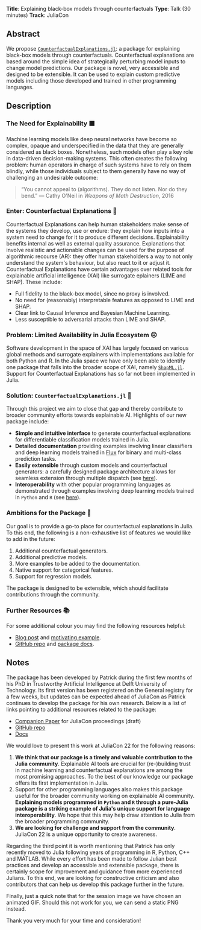 **Title**: Explaining black-box models through counterfactuals
**Type**: Talk (30 minutes)
**Track**: JuliaCon

## Abstract

We propose [`CounterfactualExplanations.jl`](https://www.paltmeyer.com/CounterfactualExplanations.jl/dev/): a package for explaining black-box models through counterfactuals. Counterfactual explanations are based around the simple idea of strategically perturbing model inputs to change model predictions. Our package is novel, very accessible and designed to be extensible. It can be used to explain custom predictive models including those developed and trained in other programming languages.

## Description

### The Need for Explainability ⬛

Machine learning models like deep neural networks have become so complex, opaque and underspecified in the data that they are generally considered as black boxes. Nonetheless, such models often play a key role in data-driven decision-making systems. This often creates the following problem: human operators in charge of such systems have to rely on them blindly, while those individuals subject to them generally have no way of challenging an undesirable outcome:

> “You cannot appeal to (algorithms). They do not listen. Nor do they bend.”
> — Cathy O'Neil in *Weapons of Math Destruction*, 2016

### Enter: Counterfactual Explanations 🔮

Counterfactual Explanations can help human stakeholders make sense of the systems they develop, use or endure: they explain how inputs into a system need to change for it to produce different decisions. Explainability benefits internal as well as external quality assurance. Explanations that involve realistic and actionable changes can be used for the purpose of algorithmic recourse (AR): they offer human stakeholders a way to not only understand the system's behaviour, but also react to it or adjust it. Counterfactual Explanations have certain advantages over related tools for explainable artificial intelligence (XAI) like surrogate eplainers (LIME and SHAP). These include:

- Full fidelity to the black-box model, since no proxy is involved. 
- No need for (reasonably) interpretable features as opposed to LIME and SHAP.
- Clear link to Causal Inference and Bayesian Machine Learning.
- Less susceptible to adversarial attacks than LIME and SHAP.
### Problem: Limited Availability in Julia Ecosystem 😔

Software development in the space of XAI has largely focused on various global methods and surrogate explainers with implementations available for both Python and R. In the Julia space we have only been able to identify one package that falls into the broader scope of XAI, namely [`ShapML.jl`](https://github.com/nredell/ShapML.jl). Support for Counterfactual Explanations has so far not been implemented in Julia. 
### Solution: `CounterfactualExplanations.jl` 🎉

Through this project we aim to close that gap and thereby contribute to broader community efforts towards explainable AI. Highlights of our new package include:

- **Simple and intuitive interface** to generate counterfactual explanations for differentiable classification models trained in Julia.
- **Detailed documentation** providing examples involving linear classifiers and deep learning models trained in [Flux](https://fluxml.ai/) for binary and multi-class prediction tasks.
- **Easily extensible** through custom models and counterfactual generators: a carefully designed package architecture allows for seamless extension through multiple dispatch (see [here](https://www.paltmeyer.com/CounterfactualExplanations.jl/dev/tutorials/models/)). 
- **Interoperability** with other popular programming languages as demonstrated through examples involving deep learning models trained in `Python` and `R` (see [here](https://www.paltmeyer.com/CounterfactualExplanations.jl/dev/tutorials/interop/)).

### Ambitions for the Package 🎯

Our goal is to provide a go-to place for counterfactual explanations in Julia. To this end, the following is a non-exhaustive list of features we would like to add in the future:

1. Additional counterfactual generators.
2. Additional predictive models.
3. More examples to be added to the documentation.
4. Native support for categorical features.
5. Support for regression models.

The package is designed to be extensible, which should facilitate contributions through the community.
### Further Resources 📚

For some additional colour you may find the following resources helpful:

- [Blog post](https://towardsdatascience.com/individual-recourse-for-black-box-models-5e9ed1e4b4cc) and [motivating example](https://www.paltmeyer.com/CounterfactualExplanations.jl/dev/cats_dogs/).
- [GitHub repo](https://github.com/pat-alt/CounterfactualExplanations.jl) and [package docs](https://www.paltmeyer.com/CounterfactualExplanations.jl/dev/).

## Notes

The package has been developed by Patrick during the first few months of his PhD in Trustworthy Artificial Intelligence at Delft University of Technology. Its first version has been registered on the General registry for a few weeks, but updates can be expected ahead of JuliaCon as Patrick continues to develop the package for his own research. Below is a list of links pointing to additional resources related to the package:

- [Companion Paper](https://github.com/pat-alt/CounterfactualExplanations.jl/tree/paper) for JuliaCon proceedings (draft)
- [GitHub repo](https://github.com/pat-alt/CounterfactualExplanations.jl)
- [Docs](https://pat-alt.github.io/CounterfactualExplanations.jl/dev)

We would love to present this work at JuliaCon 22 for the following reasons:

1. **We think that our package is a timely and valuable contribution to the Julia community**. Explainable AI tools are crucial for (re-)building trust in machine learning and counterfactual explanations are among the most promising approaches. To the best of our knowledge our package offers its first implementation in Julia.
2. Support for other programming languages also makes this package useful for the broader community working on explainable AI community. **Explaining models programmed in `Python` and `R` through a pure-Julia package is a striking example of Julia's unique support for language interoperability**. We hope that this may help draw attention to Julia from the broader programming community. 
3. **We are looking for challenge and support from the community**. JuliaCon 22 is a unique opportunity to create awareness. 

Regarding the third point it is worth mentioning that Patrick has only recently moved to Julia following years of programming in R, Python, C++ and MATLAB. While every effort has been made to follow Julian best practices and develop an accessible and extensible package, there is certainly scope for improvement and guidance from more experienced Julians. To this end, we are looking for constructive criticism and also contributors that can help us develop this package further in the future. 

Finally, just a quick note that for the session image we have chosen an animated GIF. Should this not work for you, we can send a static PNG instead. 

Thank you very much for your time and consideration!

